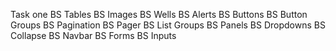 Task one
    BS Tables
    BS Images
    BS Wells
    BS Alerts
    BS Buttons
    BS Button Groups
    BS Pagination
    BS Pager
    BS List Groups
    BS Panels
    BS Dropdowns
    BS Collapse
    BS Navbar
    BS Forms
    BS Inputs